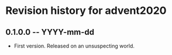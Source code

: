 # Revision history for advent2020

## 0.1.0.0 -- YYYY-mm-dd

* First version. Released on an unsuspecting world.
